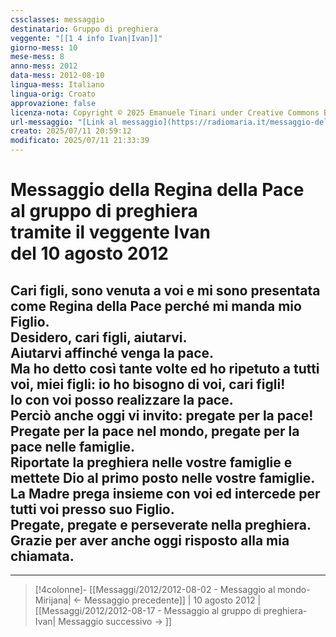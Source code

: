 ```yaml
---
cssclasses: messaggio
destinatario: Gruppo di preghiera
veggente: "[[1 4 info Ivan|Ivan]]"
giorno-mess: 10
mese-mess: 8
anno-mess: 2012
data-mess: 2012-08-10
lingua-mess: Italiano
lingua-orig: Croato
approvazione: false
licenza-nota: Copyright © 2025 Emanuele Tinari under Creative Commons BY-NC-SA 4.0 https://creativecommons.org/licenses/by-nc-sa/4.0/
url-messaggio: "[Link al messaggio](https://radiomaria.it/messaggio-del-10-agosto-2012/)"
creato: 2025/07/11 20:59:12
modificato: 2025/07/11 21:33:39
---
```


# Messaggio della Regina della Pace<br>al gruppo di preghiera<br>tramite il veggente Ivan<br>del 10 agosto 2012

## Cari figli, sono venuta a voi e mi sono presentata come Regina della Pace perché mi manda mio Figlio.<br>Desidero, cari figli, aiutarvi.<br>Aiutarvi affinché venga la pace.<br>Ma ho detto così tante volte ed ho ripetuto a tutti voi, miei figli: io ho bisogno di voi, cari figli!<br>Io con voi posso realizzare la pace.<br>Perciò anche oggi vi invito: pregate per la pace!<br>Pregate per la pace nel mondo, pregate per la pace nelle famiglie.<br>Riportate la preghiera nelle vostre famiglie e mettete Dio al primo posto nelle vostre famiglie.<br>La Madre prega insieme con voi ed intercede per tutti voi presso suo Figlio.<br>Pregate, pregate e perseverate nella preghiera.<br>Grazie per aver anche oggi risposto alla mia chiamata.

***

> [!4colonne]- [[Messaggi/2012/2012-08-02 - Messaggio al mondo-Mirijana| ← Messaggio precedente]] | 10 agosto 2012 | [[Messaggi/2012/2012-08-17 - Messaggio al gruppo di preghiera-Ivan| Messaggio successivo → ]]
